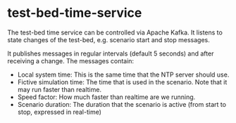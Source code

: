 # test-bed-time-service

The test-bed time service can be controlled via Apache Kafka. It listens to state changes of the test-bed, e.g. scenario start and stop messages.

It publishes messages in regular intervals (default 5 seconds) and after receiving a change. The messages contain:
- Local system time: This is the same time that the NTP server should use.
- Fictive simulation time: The time that is used in the scenario. Note that it may run faster than realtime.
- Speed factor: How much faster than realtime are we running.
- Scenario duration: The duration that the scenario is active (from start to stop, expressed in real-time)